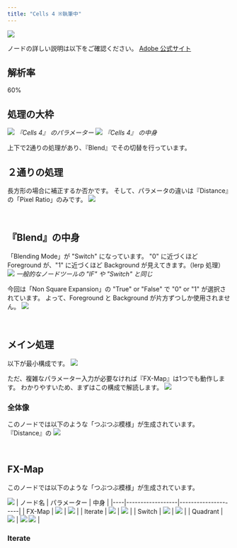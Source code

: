 ```yaml
---
title: "Cells 4 ※執筆中"
---
```

![](/images/591111c92d36ea/example3/2025-02-23_23h46_01.png)

ノードの詳しい説明は以下をご確認ください。
[Adobe 公式サイト](https://helpx.adobe.com/substance-3d-designer/substance-compositing-graphs/nodes-reference-for-substance-compositing-graphs/node-library/texture-generators/noises/cells-4.html)

## 解析率
60%

## 処理の大枠
![](/images/591111c92d36ea/example3/2025-03-02_19h57_10.png)
*『Cells 4』 のパラメーター*
![](/images/591111c92d36ea/example3/2025-03-02_16h09_44.png)
*『Cells 4』 の中身*


上下で2通りの処理があり、『Blend』でその切替を行っています。

## ２通りの処理
長方形の場合に補正するか否かです。
そして、パラメータの違いは『Distance』の「Pixel Ratio」のみです。
![](/images/591111c92d36ea/example3/2025-05-03_08h13_53.png)



&nbsp;
## 『Blend』の中身
「Blending Mode」が "Switch" になっています。
"0" に近づくほど Foreground が、"1" に近づくほど Background が見えてきます。（lerp 処理）
![](/images/591111c92d36ea/example3/2025-03-02_19h50_47.png)
*一般的なノードツールの "IF" や "Switch" と同じ*


今回は「Non Square Expansion」の "True" or "False" で "0" or "1" が選択されています。
よって、Foreground と Background が片方ずつしか使用されません。
![](/images/591111c92d36ea/example3/Animation_aa.gif)


&nbsp;
## メイン処理
以下が最小構成です。 
![](/images/591111c92d36ea/example3/2025-05-03_11h17_30.png)

ただ、複雑なパラメーター入力が必要なければ『FX-Map』は1つでも動作します。
わかりやすいため、まずはこの構成で解読します。
![](/images/591111c92d36ea/example3/2025-05-03_11h41_39.png)



### 全体像

このノードでは以下のような「つぶつぶ模様」が生成されています。
『Distance』の
![](/images/591111c92d36ea/example3/2025-05-04-09-21-18.png)

&nbsp;
## FX-Map
このノードでは以下のような「つぶつぶ模様」が生成されています。

![](/images/591111c92d36ea/example3/image-1.png) 
| ノード名 | パラメーター          | 中身                     |
|----|------------------|---------------------|
| FX-Map | ![](/images/591111c92d36ea/example3/2025-05-03_12h11_52.png)  | ![](/images/591111c92d36ea/example3/2025-05-03_11h48_06.png) |
| Iterate | ![](/images/591111c92d36ea/example3/2025-05-03_11h51_01.png)  | ![](/images/591111c92d36ea/example3/2025-05-03_11h55_15.png) |
| Switch  | ![](/images/591111c92d36ea/example3/2025-05-03_11h58_27.png) | ![](/images/591111c92d36ea/example3/2025-05-03_12h08_54.png) |
| Quadrant | ![](/images/591111c92d36ea/example3/2025-05-03_12h11_52.png) | ![](/images/591111c92d36ea/example3/2025-05-03_12h17_41.png) ![](/images/591111c92d36ea/example3/2025-05-03_12h18_39.png)  |


### Iterate